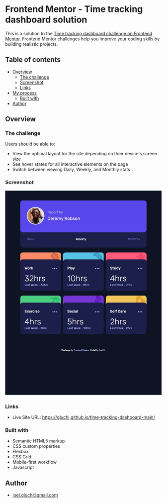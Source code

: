 # Frontend Mentor - Time tracking dashboard solution

This is a solution to the [Time tracking dashboard challenge on Frontend Mentor](https://www.frontendmentor.io/challenges/time-tracking-dashboard-UIQ7167Jw). Frontend Mentor challenges help you improve your coding skills by building realistic projects. 

## Table of contents

- [Overview](#overview)
  - [The challenge](#the-challenge)
  - [Screenshot](#screenshot)
  - [Links](#links)
- [My process](#my-process)
  - [Built with](#built-with)
- [Author](#author)

## Overview

### The challenge

Users should be able to:

- View the optimal layout for the site depending on their device's screen size
- See hover states for all interactive elements on the page
- Switch between viewing Daily, Weekly, and Monthly stats

### Screenshot

![Design preview for the Time tracking dashboard coding challenge](./tablet.jpg)

### Links

- Live Site URL: https://gluchj.github.io/time-tracking-dashboard-main/

### Built with

- Semantic HTML5 markup
- CSS custom properties
- Flexbox
- CSS Grid
- Mobile-first workflow
- Javascript

## Author

- joel.gluch@gmail.com